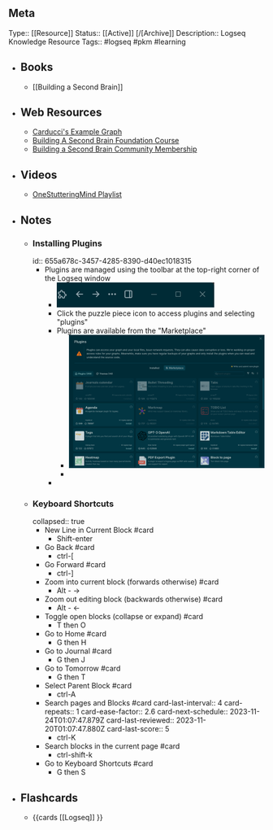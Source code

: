 ## Meta
Type:: [[Resource]]
Status:: [[Active]] [/[Archive]]
Description:: Logseq Knowledge Resource
Tags:: #logseq #pkm #learning
- ## Books
	- [[Building a Second Brain]]
- ## Web Resources
	- [Carducci's Example Graph](https://github.com/carducci/logseq-demo-graph)
	- [Building A Second Brain Foundation Course](https://building-a-second-brain.circle.so/checkout/building-a-second-brain-foundation?via=matt)
	- [Building a Second Brain Community Membership](https://building-a-second-brain.circle.so/checkout/building-a-second-brain-membership?via=matt)
- ## Videos
	- [OneStutteringMind Playlist](https://www.youtube.com/playlist?list=PLNnZ7rjaL84IFXUPf-XlSrusWgfnvV0ED)
- ## Notes
	- ### Installing Plugins
	  id:: 655a678c-3457-4285-8390-d40ec1018315
		- Plugins are managed using the toolbar at the top-right corner of the Logseq window
			- ![image.png](../assets/image_1700423622763_0.png)
			- Click the puzzle piece icon to access plugins and selecting "plugins"
			- Plugins are available from the "Marketplace"
				- ![image.png](../assets/image_1700423691293_0.png)
				-
			-
	- ### Keyboard Shortcuts
	  collapsed:: true
		- New Line in Current Block #card
			- Shift-enter
		- Go Back #card
			- ctrl-[
		- Go Forward #card
			- ctrl-]
		- Zoom into current block (forwards otherwise) #card
			- Alt - ->
		- Zoom out editing block (backwards otherwise) #card
			- Alt - <-
		- Toggle open blocks (collapse or expand) #card
			- T then O
		- Go to Home #card
			- G then H
		- Go to Journal #card
			- G then J
		- Go to Tomorrow #card
			- G then T
		- Select Parent Block #card
			- ctrl-A
		- Search pages and Blocks #card
		  card-last-interval:: 4
		  card-repeats:: 1
		  card-ease-factor:: 2.6
		  card-next-schedule:: 2023-11-24T01:07:47.879Z
		  card-last-reviewed:: 2023-11-20T01:07:47.880Z
		  card-last-score:: 5
			- ctrl-K
		- Search blocks in the current page #card
			- ctrl-shift-k
		- Go to Keyboard Shortcuts #card
			- G then S
- ## Flashcards
	- {{cards [[Logseq]] }}